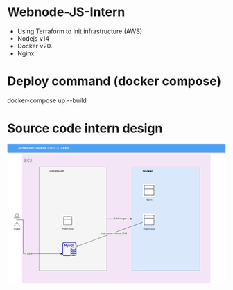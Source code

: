 # Webnode-JS-Intern
- Using Terraform to init infrastructure (AWS)
- Nodejs v14
- Docker v20.
- Nginx

# Deploy command (docker compose)
docker-compose up --build

# Source code intern design
![App flow](./public/asset/images/resources/App_Intern_Flow.png)
